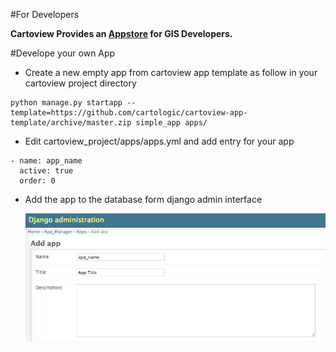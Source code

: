 #For Developers
 
**Cartoview Provides an [Appstore][1] for GIS Developers.**

#Develope your own App

- Create a new empty app from cartoview app template as follow in your cartoview project directory

```
python manage.py startapp --template=https://github.com/cartologic/cartoview-app-template/archive/master.zip simple_app apps/
```

- Edit cartoview_project/apps/apps.yml and add entry for your app

```
- name: app_name
  active: true
  order: 0
```

- Add the app to the database form django admin interface

	![New App](img/developers_app.png)



[1]: http://www.cartoview.org